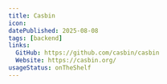 ```yaml
---
title: Casbin
icon:
datePublished: 2025-08-08
tags: [backend]
links:
  GitHub: https://github.com/casbin/casbin
  Website: https://casbin.org/
usageStatus: onTheShelf
---
```

